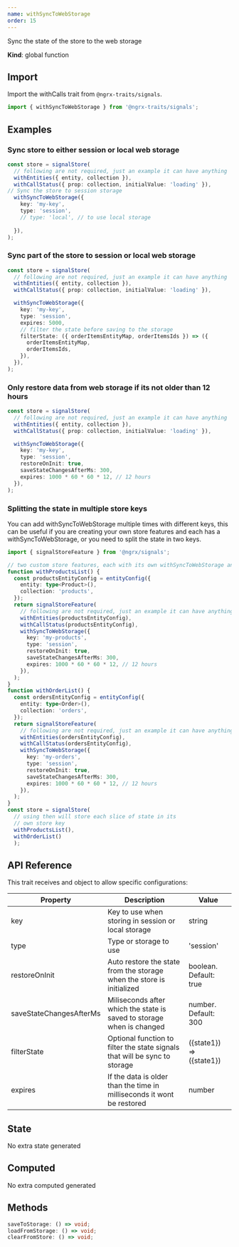 ```yaml
---
name: withSyncToWebStorage 
order: 15
---
```


Sync the state of the store to the web storage

**Kind**: global function

## Import

Import the withCalls trait from `@ngrx-traits/signals`.

```ts
import { withSyncToWebStorage } from '@ngrx-traits/signals';
```

## Examples
### Sync store to either session or local web storage

```typescript
const store = signalStore(
  // following are not required, just an example it can have anything
  withEntities({ entity, collection }),
  withCallStatus({ prop: collection, initialValue: 'loading' }),
// Sync the store to session storage
  withSyncToWebStorage({
    key: 'my-key',
    type: 'session',
    // type: 'local', // to use local storage
    
  }),
);
```

### Sync part of the store to session or local web storage

```typescript
const store = signalStore(
  // following are not required, just an example it can have anything
  withEntities({ entity, collection }),
  withCallStatus({ prop: collection, initialValue: 'loading' }),

  withSyncToWebStorage({
    key: 'my-key',
    type: 'session',
    expires: 5000,
    // filter the state before saving to the storage
    filterState: ({ orderItemsEntityMap, orderItemsIds }) => ({
      orderItemsEntityMap,
      orderItemsIds,
    }),
  }),
);
```

### Only restore data from web storage if its not older than 12 hours
```typescript
const store = signalStore(
  // following are not required, just an example it can have anything
  withEntities({ entity, collection }),
  withCallStatus({ prop: collection, initialValue: 'loading' }),

  withSyncToWebStorage({
    key: 'my-key',
    type: 'session',
    restoreOnInit: true,
    saveStateChangesAfterMs: 300,
    expires: 1000 * 60 * 60 * 12, // 12 hours
  }),
);
```

### Splitting the state in multiple store keys
You can add withSyncToWebStorage multiple times with different keys, this can be useful if you are creating your own store features and each has a withSyncToWebStorage, or you need to split the state in two keys.

```typescript
import { signalStoreFeature } from '@ngrx/signals';

// two custom store features, each with its own withSyncToWebStorage and key
function withProductsList() {
  const productsEntityConfig = entityConfig({
    entity: type<Product>(),
    collection: 'products',
  });
  return signalStoreFeature(
    // following are not required, just an example it can have anything
    withEntities(productsEntityConfig),
    withCallStatus(productsEntityConfig),
    withSyncToWebStorage({
      key: 'my-products',
      type: 'session',
      restoreOnInit: true,
      saveStateChangesAfterMs: 300,
      expires: 1000 * 60 * 60 * 12, // 12 hours
    }),
  );
}
function withOrderList() {
  const ordersEntityConfig = entityConfig({
    entity: type<Order>(),
    collection: 'orders',
  });
  return signalStoreFeature(
    // following are not required, just an example it can have anything
    withEntities(ordersEntityConfig),
    withCallStatus(ordersEntityConfig),
    withSyncToWebStorage({
      key: 'my-orders',
      type: 'session',
      restoreOnInit: true,
      saveStateChangesAfterMs: 300,
      expires: 1000 * 60 * 60 * 12, // 12 hours
    }),
  );
}
const store = signalStore(
  // using then will store each slice of state in its 
  // own store key
  withProductsList(),
  withOrderList()
  );
```
## API Reference

This trait receives and object to allow specific configurations:

| Property                | Description                                                                | Value                    |
|-------------------------|----------------------------------------------------------------------------|--------------------------|
| key                     | Key to use when storing in session or local storage                        | string                   |
| type                    | Type or storage to use                                                     | 'session'                | 'local'                                                                  |
| restoreOnInit           | Auto restore the state from the storage when the store is initialized      | boolean. Default: true   |
| saveStateChangesAfterMs | Miliseconds after which the state is saved to storage when is changed      | number. Default: 300     |
| filterState             | Optional function to filter the state signals that will be sync to storage | ({state1}) => ({state1}) |
| expires                 | If the data is older than the time in milliseconds it wont be restored     | number                   |

## State
No extra state generated
## Computed
No extra computed  generated

## Methods
```typescript
saveToStorage: () => void;
loadFromStorage: () => void;
clearFromStore: () => void;
```

